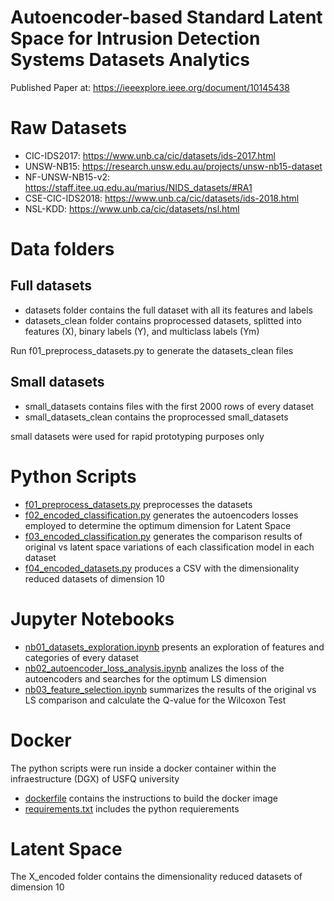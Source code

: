 # Autoencoder-based Standard Latent Space for Intrusion Detection Systems Datasets Analytics

Published Paper at: https://ieeexplore.ieee.org/document/10145438

# Raw Datasets
* CIC-IDS2017: https://www.unb.ca/cic/datasets/ids-2017.html
* UNSW-NB15: https://research.unsw.edu.au/projects/unsw-nb15-dataset
* NF-UNSW-NB15-v2: https://staff.itee.uq.edu.au/marius/NIDS_datasets/#RA1
* CSE-CIC-IDS2018: https://www.unb.ca/cic/datasets/ids-2018.html
* NSL-KDD: https://www.unb.ca/cic/datasets/nsl.html

# Data folders

## Full datasets
* datasets folder contains the full dataset with all its features and labels
* datasets_clean folder contains proprocessed datasets, splitted into features (X), binary labels (Y), and multiclass labels (Ym)
<!--  -->
Run f01_preprocess_datasets.py to generate the datasets_clean files

## Small datasets
* small_datasets contains files with the first 2000 rows of every dataset
* small_datasets_clean contains the proprocessed small_datasets
<!--  -->
small datasets were used for rapid prototyping purposes only

# Python Scripts
* [f01_preprocess_datasets.py](./f01_preprocess_datasets.py) preprocesses the datasets
* [f02_encoded_classification.py](./f02_encoded_classification.py) generates the autoencoders losses employed to determine the optimum dimension for Latent Space
* [f03_encoded_classification.py](./f03_encoded_classification.py) generates the comparison results of original vs latent space variations of each classification model in each dataset
* [f04_encoded_datasets.py](./f04_encoded_datasets.py) produces a CSV with the dimensionality reduced datasets of dimension 10

# Jupyter Notebooks
* [nb01_datasets_exploration.ipynb](./nb01_datasets_exploration.ipynb) presents an exploration of features and categories of every dataset
* [nb02_autoencoder_loss_analysis.ipynb](./nb02_autoencoder_loss_analysis.ipynb) analizes the loss of the autoencoders and searches for the optimum LS dimension
* [nb03_feature_selection.ipynb](./nb03_feature_selection.ipynb) summarizes the results of the original vs LS comparison and calculate the Q-value for the Wilcoxon Test

# Docker
The python scripts were run inside a docker container within the infraestructure (DGX) of USFQ university
* [dockerfile](./dockerfile) contains the instructions to build the docker image
* [requirements.txt](./requirements.txt) includes the python requierements

# Latent Space
The X_encoded folder contains the dimensionality reduced datasets of dimension 10
